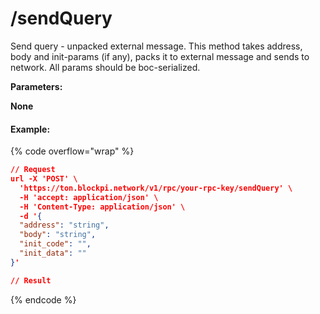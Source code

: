 # /sendQuery

Send query - unpacked external message. This method takes address, body and init-params (if any), packs it to external message and sends to network. All params should be boc-serialized.



**Parameters:**

**None**

#### Example:

{% code overflow="wrap" %}
```json
// Request
url -X 'POST' \
  'https://ton.blockpi.network/v1/rpc/your-rpc-key/sendQuery' \
  -H 'accept: application/json' \
  -H 'Content-Type: application/json' \
  -d '{
  "address": "string",
  "body": "string",
  "init_code": "",
  "init_data": ""
}'

// Result

```
{% endcode %}
